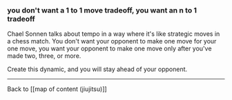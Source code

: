 ### you don't want a 1 to 1 move tradeoff, you want an n to 1 tradeoff

Chael Sonnen talks about tempo in a way where it's like strategic moves in a chess match. You don't want your opponent to make one move for your one move, you want your opponent to make one move only after you've made two, three, or more.

Create this dynamic, and you will stay ahead of your opponent.

---

Back to [[map of content (jiujitsu)]]